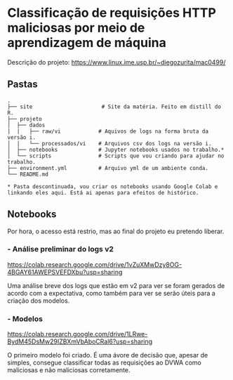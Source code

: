 # Classificação de requisições HTTP maliciosas por meio de aprendizagem de máquina

Descrição do projeto: https://www.linux.ime.usp.br/~diegozurita/mac0499/

## Pastas

    .
    ├── site                      # Site da matéria. Feito em distill do R.
    ├── projeto         
    │  ├── dados       
    |  |   ├── raw/vi            # Aquivos de logs na forma bruta da versão i.
    │  |   └── processados/vi    # Arquivos csv dos logs na versão i.
    │  ├── notebooks             # Jupyter notebooks usados no trabalho.*
    │  └── scripts               # Scripts que vou criando para ajudar no trabalho. 
    ├── environment.yml          # Arquivo yml de um ambiente conda.
    └── README.md

    * Pasta descontinuada, vou criar os notebooks usando Google Colab e linkando eles aqui. Está ai apenas para efeitos de histórico.


## Notebooks 

Por hora, o acesso está restrio, mas ao final do projeto eu pretendo liberar.

### - Análise preliminar do logs v2

https://colab.research.google.com/drive/1vZuXMwDzy8OG-4BGAY61AWEPSVEFDXbu?usp=sharing

Uma análise breve dos logs que estão em v2 para ver se foram gerados de acordo com a expectativa, como também para ver se serão úteis para a criação dos modelos.

### - Modelos 

https://colab.research.google.com/drive/1LRwe-BydM45DsMw29IZBXmVbAboCRal6?usp=sharing

O primeiro modelo foi criado. É uma ávore de decisão que, apesar de simples, consegue classificar todas as requisições ao DVWA como maliciosas e não maliciosas corretamente.
